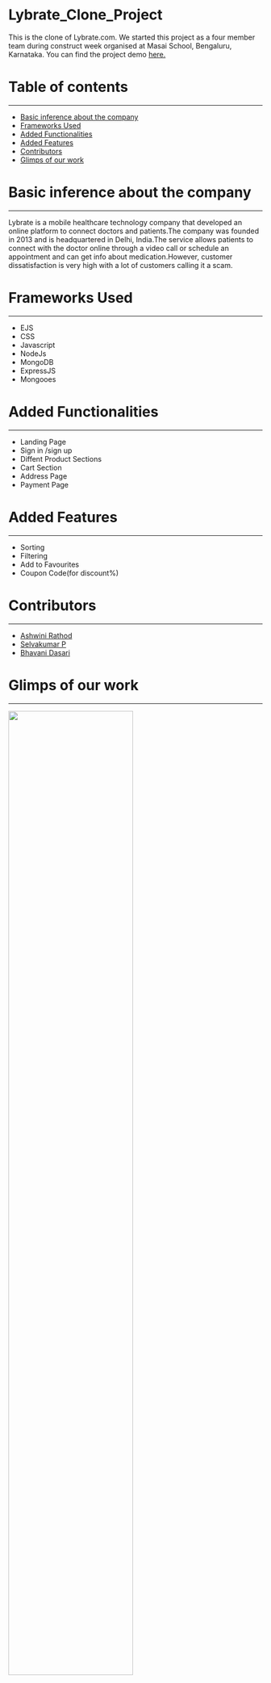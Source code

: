 # Lybrate_Clone_Project
This is the clone of Lybrate.com. We started this project as a four member team during construct week organised at Masai School, Bengaluru, Karnataka. You can find the project demo <a href="https://selva658.github.io/Lybrate_Clone_Project/">here.</a>
<h1>Table of contents</h1>
<hr>
<ul>
  <a href="#lybrate"><li>Basic inference about the company</li></a>
  <a href="#tech"><li>Frameworks Used</li></a>
  <a href="#fun"><li>Added Functionalities</li></a>
  <a href="#feat"><li>Added Features</li></a>
  <a href="#con"><li>Contributors</li></a>
  <a href="#glimps"><li>Glimps of our work</li></a>
</ul>
<div id="pantaloons">
  <h1>Basic inference about the company</h1>
  <hr>
Lybrate is a mobile healthcare technology company that developed an online platform to connect doctors and patients.The company was founded in 2013 and is headquartered in Delhi, India.The service allows patients to connect with the doctor online through a video call or schedule an appointment and can get info about medication.However, customer dissatisfaction is very high with a lot of customers calling it a scam.
  <div>
  <div id="tech">
  <h1>Frameworks Used</h1>
  <hr>
  <ul>
    <li>EJS</li>
    <li>CSS</li>
    <li>Javascript</li>
    <li>NodeJs</li>
    <li>MongoDB</li>
    <li>ExpressJS</li>
    <li>Mongooes</li>
  </ul>
  </div>
  <div id="fun">
  <h1>Added Functionalities</h1>
  <hr>
  <ul>
    <li>Landing Page</li>
    <li>Sign in /sign up</li>
    <li>Diffent Product Sections</li>
    <li>Cart Section</li>
    <li>Address Page</li>
    <li>Payment Page</li>
  </ul>
  </div>
  <div id="feat">
  <h1>Added Features</h1>
  <hr>
  <ul>
    <li>Sorting</li>
    <li>Filtering</li>
    <li>Add to Favourites</li>
    <li>Coupon Code(for discount%)</li>
  </ul>
  </div>
  <div id="con">
    <h1>Contributors</h1>
    <hr>
    <ul>
     <a href="https://github.com/rathodashwini990"><li>Ashwini Rathod</li></a>
     <a href="https://github.com/selva658"><li>Selvakumar P</li></a>
     <a href="https://github.com/BHAVANI-DASARI"><li>Bhavani Dasari</li></a>
    </ul>
    </div>
  <div id="glimps">
  <h1>Glimps of our work</h1>
  <hr>
  <div>
  <img style="width:70%" src="https://miro.medium.com/max/627/1*0P1G8ZaVoc2qnrbMamL33Q.png"/>
    <img style="width:100%" src="https://scontent.fixm4-1.fna.fbcdn.net/v/t39.30808-6/p180x540/273279576_1161202057749645_4594594266583449514_n.jpg?_nc_cat=104&ccb=1-5&_nc_sid=730e14&_nc_ohc=5XWwRkfBtJgAX8v-3r_&_nc_ht=scontent.fixm4-1.fna&oh=00_AT-0JoZtE9rT_9bY2pLKyErRt3LizJpXuwEIvPYGTbKAZg&oe=6207F03F"/>
    <img style="width:100%" src="https://scontent.fixm4-1.fna.fbcdn.net/v/t39.30808-6/272667921_1161202061082978_5365706992944818985_n.jpg?_nc_cat=102&ccb=1-5&_nc_sid=730e14&_nc_ohc=aDiiiS8fYmgAX9qW4xe&tn=QL5AAqKT3A_WAzar&_nc_ht=scontent.fixm4-1.fna&oh=00_AT9vrISyYyTwqq2Jbt47PF7VSzdJMq7yv5XlQTcnk2TNcg&oe=62073410"/>
    <img style="width:100%" src="https://scontent.fixm4-1.fna.fbcdn.net/v/t39.30808-6/273037779_1161202054416312_349156294071215456_n.jpg?_nc_cat=106&ccb=1-5&_nc_sid=730e14&_nc_ohc=-irSBheSUPAAX8BJwru&_nc_ht=scontent.fixm4-1.fna&oh=00_AT-WYBHU1nlFOEpLVIvyGYE_e1Klaei_TkuGt5lQ6R0aqA&oe=620800EC"/>
  </div>
</div>
